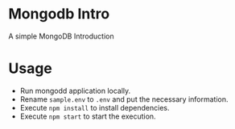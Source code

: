# Mongodb Intro
A simple MongoDB Introduction

# Usage

* Run mongodd application locally.
* Rename `sample.env` to `.env` and put the necessary information.
* Execute `npm install` to install dependencies.
* Execute `npm start` to start the execution.


